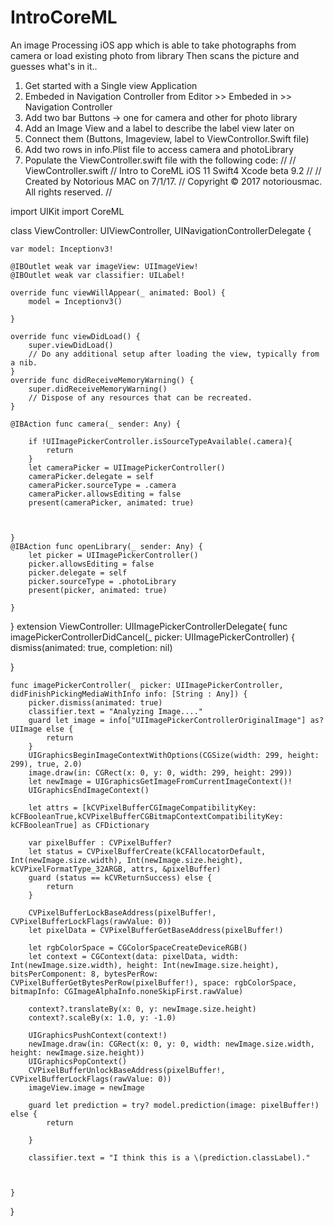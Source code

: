 # IntroCoreML
An image Processing iOS app which is able to take photographs from camera or load existing photo from library Then scans the picture and guesses what's in it..

1. Get started with a Single view Application
2. Embeded in Navigation Controller from Editor >> Embeded in >> Navigation Controller
3. Add two bar Buttons -> one for camera and other for photo library
4. Add an Image View and a label to describe the label view later on 
5. Connect them (Buttons, Imageview, label to ViewControllor.Swift file)
6. Add two rows in info.Plist file to access camera and photoLibrary
7.  Populate the ViewController.swift file with the following code:
//
//  ViewController.swift
//  Intro to CoreML iOS 11 Swift4 Xcode beta 9.2
//
//  Created by Notorious MAC on 7/1/17.
//  Copyright © 2017 notoriousmac. All rights reserved.
//

import UIKit
import CoreML


class ViewController: UIViewController, UINavigationControllerDelegate {
    
    var model: Inceptionv3!
    
    @IBOutlet weak var imageView: UIImageView!
    @IBOutlet weak var classifier: UILabel!
    
    override func viewWillAppear(_ animated: Bool) {
        model = Inceptionv3()
        
    }
    
    override func viewDidLoad() {
        super.viewDidLoad()
        // Do any additional setup after loading the view, typically from a nib.
    }
    override func didReceiveMemoryWarning() {
        super.didReceiveMemoryWarning()
        // Dispose of any resources that can be recreated.
    }

    @IBAction func camera(_ sender: Any) {
        
        if !UIImagePickerController.isSourceTypeAvailable(.camera){
            return
        }
        let cameraPicker = UIImagePickerController()
        cameraPicker.delegate = self
        cameraPicker.sourceType = .camera
        cameraPicker.allowsEditing = false
        present(cameraPicker, animated: true)
        
        
        
    }
    @IBAction func openLibrary(_ sender: Any) {
        let picker = UIImagePickerController()
        picker.allowsEditing = false
        picker.delegate = self
        picker.sourceType = .photoLibrary
        present(picker, animated: true)
        
    }
    
    
}
extension ViewController: UIImagePickerControllerDelegate{
    func imagePickerControllerDidCancel(_ picker: UIImagePickerController) {
        dismiss(animated: true, completion: nil)
        
}
    
    func imagePickerController(_ picker: UIImagePickerController, didFinishPickingMediaWithInfo info: [String : Any]) {
        picker.dismiss(animated: true)
        classifier.text = "Analyzing Image...."
        guard let image = info["UIImagePickerControllerOriginalImage"] as? UIImage else {
            return
        }
        UIGraphicsBeginImageContextWithOptions(CGSize(width: 299, height: 299), true, 2.0)
        image.draw(in: CGRect(x: 0, y: 0, width: 299, height: 299))
        let newImage = UIGraphicsGetImageFromCurrentImageContext()!
        UIGraphicsEndImageContext()
        
        let attrs = [kCVPixelBufferCGImageCompatibilityKey: kCFBooleanTrue,kCVPixelBufferCGBitmapContextCompatibilityKey: kCFBooleanTrue] as CFDictionary
        
        var pixelBuffer : CVPixelBuffer?
        let status = CVPixelBufferCreate(kCFAllocatorDefault, Int(newImage.size.width), Int(newImage.size.height), kCVPixelFormatType_32ARGB, attrs, &pixelBuffer)
        guard (status == kCVReturnSuccess) else {
            return
        }
        
        CVPixelBufferLockBaseAddress(pixelBuffer!, CVPixelBufferLockFlags(rawValue: 0))
        let pixelData = CVPixelBufferGetBaseAddress(pixelBuffer!)
        
        let rgbColorSpace = CGColorSpaceCreateDeviceRGB()
        let context = CGContext(data: pixelData, width: Int(newImage.size.width), height: Int(newImage.size.height), bitsPerComponent: 8, bytesPerRow: CVPixelBufferGetBytesPerRow(pixelBuffer!), space: rgbColorSpace, bitmapInfo: CGImageAlphaInfo.noneSkipFirst.rawValue)
        
        context?.translateBy(x: 0, y: newImage.size.height)
        context?.scaleBy(x: 1.0, y: -1.0)
        
        UIGraphicsPushContext(context!)
        newImage.draw(in: CGRect(x: 0, y: 0, width: newImage.size.width, height: newImage.size.height))
        UIGraphicsPopContext()
        CVPixelBufferUnlockBaseAddress(pixelBuffer!, CVPixelBufferLockFlags(rawValue: 0))
        imageView.image = newImage
        
        guard let prediction = try? model.prediction(image: pixelBuffer!) else {
            return
            
        }
        
        classifier.text = "I think this is a \(prediction.classLabel)."
        
        
        
    }
}


